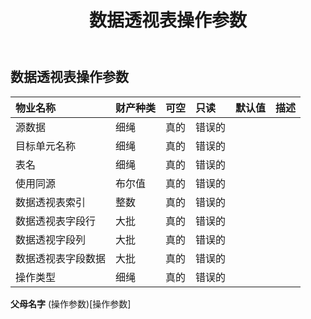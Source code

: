 ﻿---
title: 数据透视表操作参数
second_title: Aspose.Cells Cloud Documen
type: docs
url: /zh/specification/model/pivottableoperateparameter/
description: Aspose.Cells 云模型规范：数据透视表操作参数。轻松处理 Excel 和其他电子表格文档，具有打开、生成、编辑、拆分、合并、比较和转换等功能
weight: 50
---
## **数据透视表操作参数**

 

|物业名称|财产种类|可空|只读|默认值|描述|
|:- |:- |:- |:- |:- |:- |
|源数据|细绳|真的|错误的|||
|目标单元名称|细绳|真的|错误的|||
|表名|细绳|真的|错误的|||
|使用同源|布尔值|真的|错误的|||
|数据透视表索引|整数|真的|错误的|||
|数据透视表字段行|大批<Integer> |真的|错误的|||
|数据透视字段列|大批<Integer> |真的|错误的|||
|数据透视表字段数据|大批<Integer> |真的|错误的|||
|操作类型|细绳|真的|错误的|||

**父母名字** (操作参数)[操作参数]